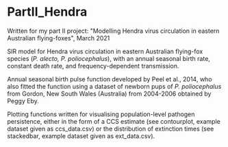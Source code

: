 # PartII_Hendra
Written for my part II project: "Modelling Hendra virus circulation in eastern Australian flying-foxes", March 2021

SIR model for Hendra virus circulation in eastern Australian flying-fox species (_P. alecto, P. poliocephalus_), with an annual seasonal birth rate, constant death rate, and frequency-dependent transmission.

Annual seasonal birth pulse function developed by Peel et al., 2014, who also fitted the function using a dataset of newborn pups of _P. poliocephalus_ from Gordon, New South Wales (Australia) from 2004-2006 obtained by Peggy Eby.

Plotting functions written for visualising population-level pathogen persistence, either in the form of a CCS estimate (see contourplot, example dataset given as ccs_data.csv) or the distribution of extinction times (see stackedbar, example dataset given as ext_data.csv).
